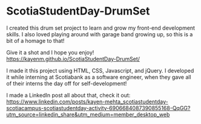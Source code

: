 # ScotiaStudentDay-DrumSet

I created this drum set project to learn and grow my front-end development skills. I also loved playing around with garage band growing up, so this is a bit of a homage to that! 

Give it a shot and I hope you enjoy!
https://kayenm.github.io/ScotiaStudentDay-DrumSet/


I made it this project using HTML, CSS, Javascript, and jQuery. I developed it while interning at Scotiabank as a software engineer, when they gave all of their interns the day off for self-development! 

I made a LinkedIn post all about that, check it out: https://www.linkedin.com/posts/kayen-mehta_scotiastudentday-scotiacampus-scotiastudentday-activity-6906684087390855168-QqGG?utm_source=linkedin_share&utm_medium=member_desktop_web



